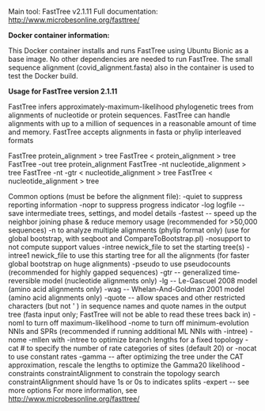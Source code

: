 Main tool: FastTree v2.1.11
Full documentation: http://www.microbesonline.org/fasttree/

**Docker container information:**

This Docker container installs and runs FastTree using Ubuntu Bionic as a base image. No other dependencies are needed to run FastTree.
The small sequence alignment (covid_alignment.fasta) also in the container is used to test the Docker build.

**Usage for FastTree version 2.1.11**

FastTree infers approximately-maximum-likelihood phylogenetic trees from alignments of nucleotide or protein sequences. 
FastTree can handle alignments with up to a million of sequences in a reasonable amount of time and memory. 
FastTree accepts alignments in fasta or phylip interleaved formats

FastTree protein_alignment > tree
  FastTree < protein_alignment > tree
  FastTree -out tree protein_alignment
  FastTree -nt nucleotide_alignment > tree
  FastTree -nt -gtr < nucleotide_alignment > tree
  FastTree < nucleotide_alignment > tree
 
Common options (must be before the alignment file):
  -quiet to suppress reporting information
  -nopr to suppress progress indicator
  -log logfile -- save intermediate trees, settings, and model details
  -fastest -- speed up the neighbor joining phase & reduce memory usage
        (recommended for >50,000 sequences)
  -n <number> to analyze multiple alignments (phylip format only)
        (use for global bootstrap, with seqboot and CompareToBootstrap.pl)
  -nosupport to not compute support values
  -intree newick_file to set the starting tree(s)
  -intree1 newick_file to use this starting tree for all the alignments
        (for faster global bootstrap on huge alignments)
  -pseudo to use pseudocounts (recommended for highly gapped sequences)
  -gtr -- generalized time-reversible model (nucleotide alignments only)
  -lg -- Le-Gascuel 2008 model (amino acid alignments only)
  -wag -- Whelan-And-Goldman 2001 model (amino acid alignments only)
  -quote -- allow spaces and other restricted characters (but not ' ) in
           sequence names and quote names in the output tree (fasta input only;
           FastTree will not be able to read these trees back in)
  -noml to turn off maximum-likelihood
  -nome to turn off minimum-evolution NNIs and SPRs
        (recommended if running additional ML NNIs with -intree)
  -nome -mllen with -intree to optimize branch lengths for a fixed topology
  -cat # to specify the number of rate categories of sites (default 20)
      or -nocat to use constant rates
  -gamma -- after optimizing the tree under the CAT approximation,
      rescale the lengths to optimize the Gamma20 likelihood
  -constraints constraintAlignment to constrain the topology search
       constraintAlignment should have 1s or 0s to indicates splits
  -expert -- see more options
For more information, see http://www.microbesonline.org/fasttree/
